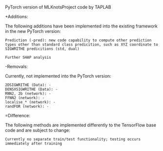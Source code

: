 PyTorch version of MLKnotsProject code by TAPLAB

+Additions:

The following additions have been implemented into the existing framework in the new PyTorch version:

    Prediction (-pred): new code capability to compute other prediction types other than standard class predicition, such as XYZ coordinate to SIGWRITHE predicitions (std, dual)

    Further SHAP analysis


-Removals:

Currently, not implemented into the PyTorch version:

    2DSIGWRITHE (Data): -
    DENSXSIGWRITHE (Data): -
    RNN2, 2b (network): -
    FFNN2 (network): -
    localise_* (network): -
    randFOR (network): -


=Difference:

The following methods are implemented differently to the TensorFlow base code and are subject to change:

    Currently no separate train/test functionality; testing occurs immediately after training





